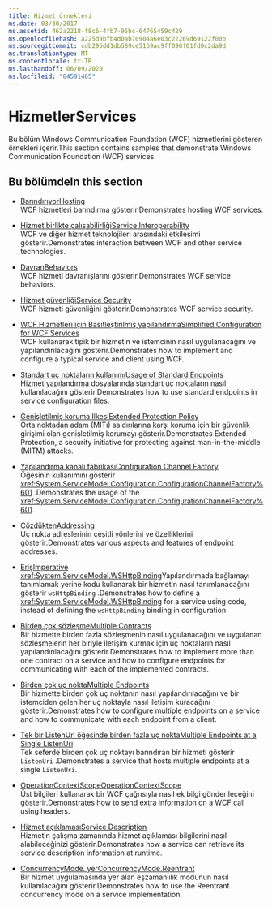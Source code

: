 ```yaml
---
title: Hizmet örnekleri
ms.date: 03/30/2017
ms.assetid: 462a2218-f8c6-4fb7-95bc-64765459c429
ms.openlocfilehash: a225d9bfb4d0ab70904a6e03c22269d69122f00b
ms.sourcegitcommit: cdb295dd1db589ce5169ac9ff096f01fd0c2da9d
ms.translationtype: MT
ms.contentlocale: tr-TR
ms.lasthandoff: 06/09/2020
ms.locfileid: "84591465"
---
```

# <a name="services"></a><span data-ttu-id="53f69-102">Hizmetler</span><span class="sxs-lookup"><span data-stu-id="53f69-102">Services</span></span>

<span data-ttu-id="53f69-103">Bu bölüm Windows Communication Foundation (WCF) hizmetlerini gösteren örnekleri içerir.</span><span class="sxs-lookup"><span data-stu-id="53f69-103">This section contains samples that demonstrate Windows Communication Foundation (WCF) services.</span></span>

## <a name="in-this-section"></a><span data-ttu-id="53f69-104">Bu bölümde</span><span class="sxs-lookup"><span data-stu-id="53f69-104">In this section</span></span>

- <span data-ttu-id="53f69-105">[Barındırıyor](../feature-details/hosting.md)</span><span class="sxs-lookup"><span data-stu-id="53f69-105">[Hosting](../feature-details/hosting.md)</span></span>\
<span data-ttu-id="53f69-106">WCF hizmetleri barındırma gösterir.</span><span class="sxs-lookup"><span data-stu-id="53f69-106">Demonstrates hosting WCF services.</span></span>

- <span data-ttu-id="53f69-107">[Hizmet birlikte çalışabilirliği](service-interoperability.md)</span><span class="sxs-lookup"><span data-stu-id="53f69-107">[Service Interoperability](service-interoperability.md)</span></span>\
<span data-ttu-id="53f69-108">WCF ve diğer hizmet teknolojileri arasındaki etkileşimi gösterir.</span><span class="sxs-lookup"><span data-stu-id="53f69-108">Demonstrates interaction between WCF and other service technologies.</span></span>

- <span data-ttu-id="53f69-109">[Davran](behaviors.md)</span><span class="sxs-lookup"><span data-stu-id="53f69-109">[Behaviors](behaviors.md)</span></span>\
<span data-ttu-id="53f69-110">WCF hizmeti davranışlarını gösterir.</span><span class="sxs-lookup"><span data-stu-id="53f69-110">Demonstrates WCF service behaviors.</span></span>

- <span data-ttu-id="53f69-111">[Hizmet güvenliği](service-security.md)</span><span class="sxs-lookup"><span data-stu-id="53f69-111">[Service Security](service-security.md)</span></span>\
<span data-ttu-id="53f69-112">WCF hizmeti güvenliğini gösterir.</span><span class="sxs-lookup"><span data-stu-id="53f69-112">Demonstrates WCF service security.</span></span>

- <span data-ttu-id="53f69-113">[WCF Hizmetleri için Basitleştirilmiş yapılandırma](simplified-configuration-for-wcf-services.md)</span><span class="sxs-lookup"><span data-stu-id="53f69-113">[Simplified Configuration for WCF Services](simplified-configuration-for-wcf-services.md)</span></span>\
<span data-ttu-id="53f69-114">WCF kullanarak tipik bir hizmetin ve istemcinin nasıl uygulanacağını ve yapılandırılacağını gösterir.</span><span class="sxs-lookup"><span data-stu-id="53f69-114">Demonstrates how to implement and configure a typical service and client using WCF.</span></span>

- <span data-ttu-id="53f69-115">[Standart uç noktaların kullanımı](usage-of-standard-endpoints.md)</span><span class="sxs-lookup"><span data-stu-id="53f69-115">[Usage of Standard Endpoints](usage-of-standard-endpoints.md)</span></span>\
<span data-ttu-id="53f69-116">Hizmet yapılandırma dosyalarında standart uç noktaların nasıl kullanılacağını gösterir.</span><span class="sxs-lookup"><span data-stu-id="53f69-116">Demonstrates how to use standard endpoints in service configuration files.</span></span>

- <span data-ttu-id="53f69-117">[Genişletilmiş koruma Ilkesi](extended-protection-policy.md)</span><span class="sxs-lookup"><span data-stu-id="53f69-117">[Extended Protection Policy](extended-protection-policy.md)</span></span>\
<span data-ttu-id="53f69-118">Orta noktadan adam (MITı) saldırılarına karşı koruma için bir güvenlik girişimi olan genişletilmiş korumayı gösterir.</span><span class="sxs-lookup"><span data-stu-id="53f69-118">Demonstrates Extended Protection, a security initiative for protecting against man-in-the-middle (MITM) attacks.</span></span>

- <span data-ttu-id="53f69-119">[Yapılandırma kanalı fabrikası](configuration-channel-factory.md)</span><span class="sxs-lookup"><span data-stu-id="53f69-119">[Configuration Channel Factory](configuration-channel-factory.md)</span></span>\
<span data-ttu-id="53f69-120">Öğesinin kullanımını gösterir <xref:System.ServiceModel.Configuration.ConfigurationChannelFactory%601> .</span><span class="sxs-lookup"><span data-stu-id="53f69-120">Demonstrates the usage of the <xref:System.ServiceModel.Configuration.ConfigurationChannelFactory%601>.</span></span>

- <span data-ttu-id="53f69-121">[Çözdükten](addressing.md)</span><span class="sxs-lookup"><span data-stu-id="53f69-121">[Addressing](addressing.md)</span></span>\
<span data-ttu-id="53f69-122">Uç nokta adreslerinin çeşitli yönlerini ve özelliklerini gösterir.</span><span class="sxs-lookup"><span data-stu-id="53f69-122">Demonstrates various aspects and features of endpoint addresses.</span></span>

- <span data-ttu-id="53f69-123">[Eriş](imperative.md)</span><span class="sxs-lookup"><span data-stu-id="53f69-123">[Imperative](imperative.md)</span></span>\
<span data-ttu-id="53f69-124"><xref:System.ServiceModel.WSHttpBinding>Yapılandırmada bağlamayı tanımlamak yerine kodu kullanarak bir hizmetin nasıl tanımlanacağını gösterir `wsHttpBinding` .</span><span class="sxs-lookup"><span data-stu-id="53f69-124">Demonstrates how to define a <xref:System.ServiceModel.WSHttpBinding> for a service using code, instead of defining the `wsHttpBinding` binding in configuration.</span></span>

- <span data-ttu-id="53f69-125">[Birden çok sözleşme](multiple-contracts.md)</span><span class="sxs-lookup"><span data-stu-id="53f69-125">[Multiple Contracts](multiple-contracts.md)</span></span>\
<span data-ttu-id="53f69-126">Bir hizmette birden fazla sözleşmenin nasıl uygulanacağını ve uygulanan sözleşmelerin her biriyle iletişim kurmak için uç noktaların nasıl yapılandırılacağını gösterir.</span><span class="sxs-lookup"><span data-stu-id="53f69-126">Demonstrates how to implement more than one contract on a service and how to configure endpoints for communicating with each of the implemented contracts.</span></span>

- <span data-ttu-id="53f69-127">[Birden çok uç nokta](multiple-endpoints.md)</span><span class="sxs-lookup"><span data-stu-id="53f69-127">[Multiple Endpoints](multiple-endpoints.md)</span></span>\
<span data-ttu-id="53f69-128">Bir hizmette birden çok uç noktanın nasıl yapılandırılacağını ve bir istemciden gelen her uç noktayla nasıl iletişim kuracağını gösterir.</span><span class="sxs-lookup"><span data-stu-id="53f69-128">Demonstrates how to configure multiple endpoints on a service and how to communicate with each endpoint from a client.</span></span>

- <span data-ttu-id="53f69-129">[Tek bir ListenUri öğesinde birden fazla uç nokta](multiple-endpoints-at-a-single-listenuri.md)</span><span class="sxs-lookup"><span data-stu-id="53f69-129">[Multiple Endpoints at a Single ListenUri](multiple-endpoints-at-a-single-listenuri.md)</span></span>\
<span data-ttu-id="53f69-130">Tek seferde birden çok uç noktayı barındıran bir hizmeti gösterir `ListenUri` .</span><span class="sxs-lookup"><span data-stu-id="53f69-130">Demonstrates a service that hosts multiple endpoints at a single `ListenUri`.</span></span>

- <span data-ttu-id="53f69-131">[OperationContextScope](operationcontextscope.md)</span><span class="sxs-lookup"><span data-stu-id="53f69-131">[OperationContextScope](operationcontextscope.md)</span></span>\
<span data-ttu-id="53f69-132">Üst bilgileri kullanarak bir WCF çağrısıyla nasıl ek bilgi gönderileceğini gösterir.</span><span class="sxs-lookup"><span data-stu-id="53f69-132">Demonstrates how to send extra information on a WCF call using headers.</span></span>

- <span data-ttu-id="53f69-133">[Hizmet açıklaması](service-description.md)</span><span class="sxs-lookup"><span data-stu-id="53f69-133">[Service Description](service-description.md)</span></span>\
<span data-ttu-id="53f69-134">Hizmetin çalışma zamanında hizmet açıklaması bilgilerini nasıl alabileceğinizi gösterir.</span><span class="sxs-lookup"><span data-stu-id="53f69-134">Demonstrates how a service can retrieve its service description information at runtime.</span></span>

- <span data-ttu-id="53f69-135">[ConcurrencyMode. yer](concurrencymode-reentrant.md)</span><span class="sxs-lookup"><span data-stu-id="53f69-135">[ConcurrencyMode.Reentrant](concurrencymode-reentrant.md)</span></span>\
<span data-ttu-id="53f69-136">Bir hizmet uygulamasında yer alan eşzamanlılık modunun nasıl kullanılacağını gösterir.</span><span class="sxs-lookup"><span data-stu-id="53f69-136">Demonstrates how to use the Reentrant concurrency mode on a service implementation.</span></span>
